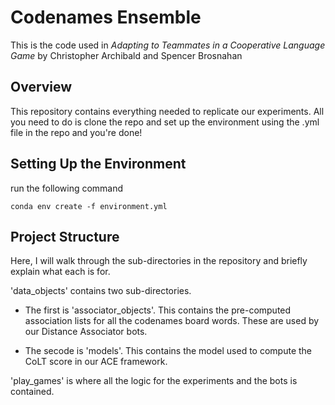 # Codenames Ensemble

This is the code used in *Adapting to Teammates in a Cooperative Language Game* by Christopher Archibald and Spencer Brosnahan

## Overview 

This repository contains everything needed to replicate our experiments. All you need to do is clone the repo and set up the environment using the .yml file in the repo and you're done! 

## Setting Up the Environment

run the following command 

```
conda env create -f environment.yml
``` 

## Project Structure 

Here, I will walk through the sub-directories in the repository and briefly explain what each is for. 

'data_objects' contains two sub-directories. 

- The first is 'associator_objects'. This contains the pre-computed association lists for all the codenames board words. These are used by our Distance Associator bots. 

- The secode is 'models'. This contains the model used to compute the CoLT score in our ACE framework. 

'play_games' is where all the logic for the experiments and the bots is contained. 


